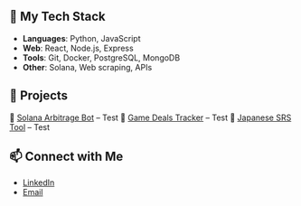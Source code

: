 ## 💼 My Tech Stack
- **Languages**: Python, JavaScript
- **Web**: React, Node.js, Express
- **Tools**: Git, Docker, PostgreSQL, MongoDB
- **Other**: Solana, Web scraping, APIs

## 🚀 Projects
🔹 [Solana Arbitrage Bot](https://github.com/yourusername/solana-arbitrage-bot) – Test
🔹 [Game Deals Tracker](https://github.com/yourusername/game-deals-tracker) – Test
🔹 [Japanese SRS Tool](https://github.com/yourusername/srs-mockup) – Test

## 📫 Connect with Me
- [LinkedIn](https://linkedin.com/in/yourprofile)
- [Email](mailto:your@email.com)
